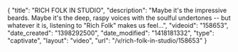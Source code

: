 {
    "title": "RICH FOLK IN STUDIO",
    "description": "Maybe it's the impressive beards. Maybe it's the deep, raspy voices with the soulful undertones -- but whatever it is, listening to \"Rich Folk\" makes us feel...",
    "videoid": "158653",
    "date_created": "1398292500",
    "date_modified": "1418181332",
    "type": "captivate",
    "layout": "video",
    "url": "\/v\/rich-folk-in-studio\/158653"
}